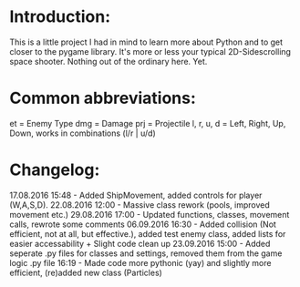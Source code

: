 # Introduction:

This is a little project I had in mind to learn more about Python and to get closer to the pygame library.
It's more or less your typical 2D-Sidescrolling space shooter. Nothing out of the ordinary here. Yet.

# Common abbreviations:

et = Enemy Type
dmg = Damage
prj = Projectile
l, r, u, d = Left, Right, Up, Down, works in combinations (l/r | u/d)

# Changelog:

17.08.2016 15:48 - Added ShipMovement, added controls for player (W,A,S,D).
22.08.2016 12:00 - Massive class rework (pools, improved movement etc.)
29.08.2016 17:00 - Updated functions, classes, movement calls, rewrote some comments
06.09.2016 16:30 - Added collision (Not efficient, not at all, but effective.), added test enemy class, added lists for easier accessability
                 + Slight code clean up
23.09.2016 15:00 - Added seperate .py files for classes and settings, removed them from the game logic .py file
           16:19 - Made code more pythonic (yay) and slightly more efficient, (re)added new class (Particles)